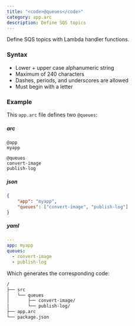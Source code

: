 ```yaml
---
title: "<code>@queues</code>"
category: app.arc
description: Define SQS topics
---
```


Define SQS topics with Lambda handler functions.

### Syntax

- Lower + upper case alphanumeric string
- Maximum of 240 characters
- Dashes, periods, and underscores are allowed
- Must begin with a letter

### Example

This `app.arc` file defines two `@queues`:

<arc-viewer default-tab=arc>
<div slot=contents>

<arc-tab label=arc>
<h5>arc</h5>
<div slot=content>

```arc
@app
myapp

@queues
convert-image
publish-log
```

</div>
</arc-tab>

<arc-tab label=json>
<h5>json</h5>
<div slot=content>

```json
{
	"app": "myapp",
	"queues": ["convert-image", "publish-log"]
}
```

</div>
</arc-tab>

<arc-tab label=yaml>
<h5>yaml</h5>
<div slot=content>

```yaml
---
app: myapp
queues:
  - convert-image
  - publish-log
```

</div>
</arc-tab>

</div>
</arc-viewer>

Which generates the corresponding code:

```bash
/
├── src
│   └── queues
│       ├── convert-image/
│       └── publish-log/
├── app.arc
└── package.json
```
